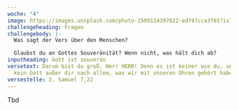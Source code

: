 ```yaml
---
woche: "4"
image: https://images.unsplash.com/photo-1509114397022-ed747cca3f65?ixlib=rb-1.2.1&ixid=eyJhcHBfaWQiOjEyMDd9&auto=format&fit=crop&w=1650&q=80
challengeheading: Fragen
challengebody: |-
  Was sagt der Vers über den Menschen?

  Glaubst du an Gottes Souveränität? Wenn nicht, was hält dich ab?
inputheading: Gott ist souverän
versetext: Darum bist du groß, Herr HERR! Denn es ist keiner wie du, und ist
  kein Gott außer dir nach allem, was wir mit unseren Ohren gehört haben.
versestelle: 2. Samuel 7,22
---
```


Tbd
